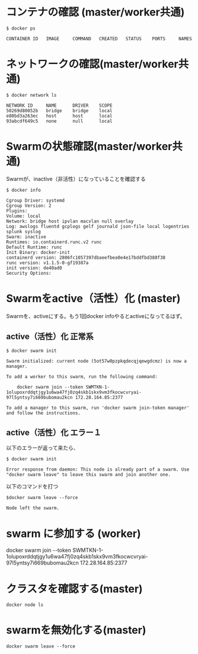 # コンテナの確認 (master/worker共通)
```
$ docker ps

CONTAINER ID   IMAGE     COMMAND   CREATED   STATUS    PORTS     NAMES
```

# ネットワークの確認(master/worker共通)
```
$ docker network ls

NETWORK ID     NAME      DRIVER    SCOPE
50269d80052b   bridge    bridge    local
e80bd3a263ec   host      host      local
93abcdf649c5   none      null      local
```

# Swarmの状態確認(master/worker共通)
Swarmが、inactive（非活性）になっていることを確認する

```
$ docker info

Cgroup Driver: systemd
Cgroup Version: 2
Plugins:
Volume: local
Network: bridge host ipvlan macvlan null overlay
Log: awslogs fluentd gcplogs gelf journald json-file local logentries splunk syslog
Swarm: inactive
Runtimes: io.containerd.runc.v2 runc
Default Runtime: runc
Init Binary: docker-init
containerd version: 2806fc1057397dbaeefbea0e4e17bddfbd388f38
runc version: v1.1.5-0-gf19387a
init version: de40ad0
Security Options:
```

# Swarmをactive（活性）化 (master)
Swarmを、activeにする。もう1回docker infoやるとactiveになってるはず。

## active（活性）化 正常系
```
$ docker swarm init

Swarm initialized: current node (5ot57w0pzpkqdecqjqewgdcmz) is now a manager.

To add a worker to this swarm, run the following command:

    docker swarm join --token SWMTKN-1-1olupoxrddqtjgy1u6wa47fj0zq4skb1skx9vm3fkocwcvryai-97l5yntsy7i669bubomau2kcn 172.28.164.85:2377

To add a manager to this swarm, run 'docker swarm join-token manager' and follow the instructions.

```

## active（活性）化 エラー１
以下のエラーが返って来たら、
```
$ docker swarm init

Error response from daemon: This node is already part of a swarm. Use "docker swarm leave" to leave this swarm and join another one.
```

以下のコマンドを打つ
```
$docker swarm leave --force

Node left the swarm.
```

# swarm に参加する (worker)
docker swarm join --token SWMTKN-1-1olupoxrddqtjgy1u6wa47fj0zq4skb1skx9vm3fkocwcvryai-97l5yntsy7i669bubomau2kcn 172.28.164.85:2377


# クラスタを確認する(master)
```
docker node ls
```

# swarmを無効化する(master)
```
docker swarm leave --force